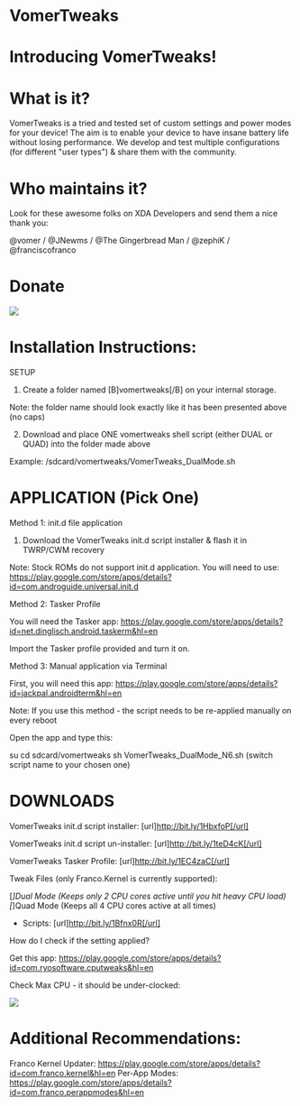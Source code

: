 # VomerTweaks

# Introducing VomerTweaks!

# What is it?

VomerTweaks is a tried and tested set of custom settings and power modes for your device!
The aim is to enable your device to have insane battery life without losing performance.
We develop and test multiple configurations (for different "user types") & share them with the community.

# Who maintains it?

Look for these awesome folks on XDA Developers and send them a nice thank you:

@vomer / @JNewms / @The Gingerbread Man / @zephiK / @franciscofranco

# Donate

<a href="https://www.paypal.com/cgi-bin/webscr?cmd=_donations&business=2TS9FDGD4462S&lc=CA&item_name=vomer%40xda&item_number=vomerxdadonation&currency_code=USD&bn=PP%2dDonationsBF%3abtn_donate_SM%2egif%3aNonHosted"><img src=https://www.paypalobjects.com/en_US/i/btn/btn_donate_SM.gif></a>

# Installation Instructions:

SETUP

1) Create a folder named [B]vomertweaks[/B] on your internal storage. 

Note: the folder name should look exactly like it has been presented above (no caps)

2) Download and place ONE vomertweaks shell script (either DUAL or QUAD) into the folder made above

Example: /sdcard/vomertweaks/VomerTweaks_DualMode.sh

# APPLICATION (Pick One)

Method 1: init.d file application

1) Download the VomerTweaks init.d script installer & flash it in TWRP/CWM recovery

Note: Stock ROMs do not support init.d application. You will need to use: https://play.google.com/store/apps/details?id=com.androguide.universal.init.d

Method 2: Tasker Profile

You will need the Tasker app: https://play.google.com/store/apps/details?id=net.dinglisch.android.taskerm&hl=en

Import the Tasker profile provided and turn it on.

Method 3: Manual application via Terminal

First, you will need this app: https://play.google.com/store/apps/details?id=jackpal.androidterm&hl=en

Note: If you use this method - the script needs to be re-applied manually on every reboot

Open the app and type this:

su
cd sdcard/vomertweaks
sh VomerTweaks_DualMode_N6.sh (switch script name to your chosen one)

# DOWNLOADS

VomerTweaks init.d script installer: [url]http://bit.ly/1HbxfoP[/url]

VomerTweaks init.d script un-installer: [url]http://bit.ly/1teD4cK[/url]

VomerTweaks Tasker Profile: [url]http://bit.ly/1EC4zaC[/url]

Tweak Files (only Franco.Kernel is currently supported):

[*]Dual Mode (Keeps only 2 CPU cores active until you hit heavy CPU load) 
[*]Quad Mode (Keeps all 4 CPU cores active at all times)

- Scripts: [url]http://bit.ly/1Bfnx0R[/url]

How do I check if the setting applied?

Get this app: https://play.google.com/store/apps/details?id=com.ryosoftware.cputweaks&hl=en

Check Max CPU - it should be under-clocked: 

<img src="https://i.imgur.com/60j6SXS.png">

# Additional Recommendations:

Franco Kernel Updater: https://play.google.com/store/apps/details?id=com.franco.kernel&hl=en
Per-App Modes: https://play.google.com/store/apps/details?id=com.franco.perappmodes&hl=en
